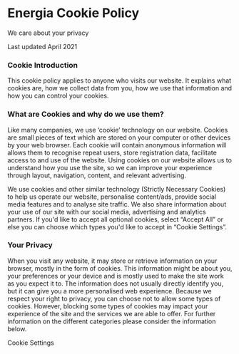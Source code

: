  

Energia Cookie Policy
=====================

We care about your privacy

Last updated April 2021

  

### **Cookie Introduction**

  
This cookie policy applies to anyone who visits our website. It explains what cookies are, how we collect data from you, how we use that information and how you can control your cookies.

  

### **What are Cookies and why do we use them?**

  
Like many companies, we use ‘cookie’ technology on our website. Cookies are small pieces of text which are stored on your computer or other devices by your web browser. Each cookie will contain anonymous information will allows them to recognise repeat users, store registration data, facilitate access to and use of the website. Using cookies on our website allows us to understand how you use the site, so we can improve your experience through layout, navigation, content, and relevant advertising.  
  
We use cookies and other similar technology (Strictly Necessary Cookies) to help us operate our website, personalise content/ads, provide social media features and to analyse site traffic. We also share information about your use of our site with our social media, advertising and analytics partners. If you'd like to accept all optional cookies, select “Accept All” or else you can choose which types you'd like to accept in “Cookie Settings”.

  

### **Your Privacy**

  
When you visit any website, it may store or retrieve information on your browser, mostly in the form of cookies. This information might be about you, your preferences or your device and is mostly used to make the site work as you expect it to. The information does not usually directly identify you, but it can give you a more personalised web experience. Because we respect your right to privacy, you can choose not to allow some types of cookies. However, blocking some types of cookies may impact your experience of the site and the services we are able to offer. For further information on the different categories please consider the information below.

  

Cookie Settings